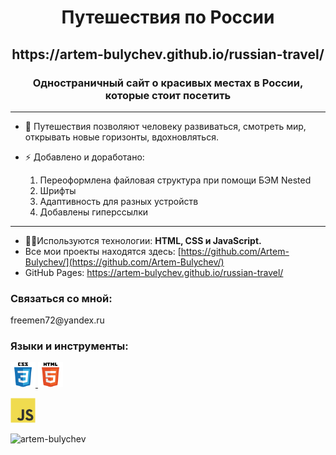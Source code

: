 <h1 align="center">Путешествия по России</h1>
<h2 align="center"> https://artem-bulychev.github.io/russian-travel/</h2>
<h3 align="center">Одностраничный сайт о красивых местах в России, которые стоит посетить</h3>

____

- 🔭 Путешествия позволяют человеку развиваться, смотреть мир, открывать новые горизонты, вдохновляться.



- ⚡  Добавлено и доработано:
  1. Переоформлена файловая структура при помощи БЭМ Nested
  2. Шрифты
  3. Адаптивность для разных устройств
  4. Добавлены гиперссылки 
________________

-  👨‍💻Используются технологии:
  **HTML, CSS и JavaScript.**
-  Все мои проекты находятся здесь: [https://github.com/Artem-Bulychev/](https://github.com/Artem-Bulychev/)
-  GitHub Pages: https://artem-bulychev.github.io/russian-travel/ 

<h3 align="left">Связаться со мной:</h3>
<p align="left"> freemen72@yandex.ru
</p>

<h3 align="left">Языки и инструменты:</h3>
<p align="left"> <a href="https://www.w3schools.com/css/" target="_blank" rel="noreferrer"> <img src="https://raw.githubusercontent.com/devicons/devicon/master/icons/css3/css3-original-wordmark.svg" alt="css3" width="40" height="40"/> </a> <a href="https://www.w3.org/html/" target="_blank" rel="noreferrer"> <img src="https://raw.githubusercontent.com/devicons/devicon/master/icons/html5/html5-original-wordmark.svg" alt="html5" width="40" height="40"/> </a> </p><a href="https://developer.mozilla.org/en-US/docs/Web/JavaScript" target="_blank" rel="noreferrer"> <img src="https://raw.githubusercontent.com/devicons/devicon/master/icons/javascript/javascript-original.svg" alt="javascript" width="40" height="40"/> </a> </p>

<p align="left"> <img src="https://komarev.com/ghpvc/?username=artem-bulychev&label=Profile%20views&color=0e75b6&style=flat" alt="artem-bulychev" /> </p>
